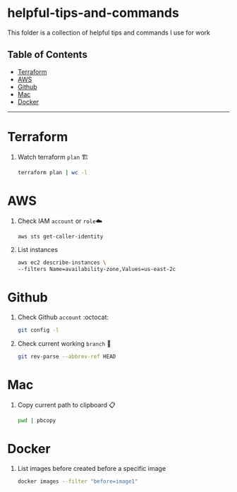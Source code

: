 # helpful-tips-and-commands
This folder is a collection of helpful tips and commands I use for work
## Table of Contents
- [Terraform](#terraform)
- [AWS](#aws)
- [Github](#github)
- [Mac](#mac)
- [Docker](#docker)
---
# Terraform  
1. Watch terraform `plan` :building_construction:

    ```bash
    terraform plan | wc -l
    ```
# AWS 
1. Check IAM `account` or `role`☁️ 

    ```bash
    aws sts get-caller-identity
    ```
2. List instances 

    ```bash
    aws ec2 describe-instances \
    --filters Name=availability-zone,Values=us-east-2c
    ```

# Github 
1. Check Github `account` :octocat:

    ```bash
    git config -l
    ```
2. Check current working `branch` 🌱

    ```bash
    git rev-parse --abbrev-ref HEAD
    ```
# Mac   
1. Copy current path to clipboard :clipboard:

    ```bash
    pwd | pbcopy
    ```

# Docker 
1. List images before created before a specific image   

    ```bash
    docker images --filter "before=image1"
    ```
